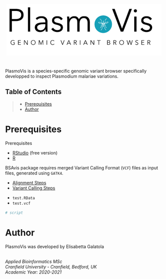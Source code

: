 <div style="text-align: right">
<img src="plasmoVis_logo.png" width="500"/>
</div>

#
PlasmoVis is a species-specific genomic variant browser specifically developped to inspect Plasmodium malariae variations.

## Table of Contents
> - [Prerequisites](#Prerequisites)<br>
> - [Author](#Author)<br>

# Prerequisites
Prerequisites<br>

- [RStudio](https://www.rstudio.com/products/rstudio/download/ "RStudio") (free version) <br>
- [R](https://cran.r-project.org "R") 

BSAvis package requires merged Variant Calling Format (`VCF`) files as input files, generated using `GATK4`.<br> 

- [Alignment Steps](https://github.com/FadyMohareb/BSAvis_GP_2020/blob/main/QC_Alignment_VC/alignment_variantCalling/steps/alignment_steps.txt "Alignment Steps")
- [Variant Calling Steps](https://github.com/FadyMohareb/BSAvis_GP_2020/blob/main/QC_Alignment_VC/alignment_variantCalling/steps/variantCalling_steps.txt "Variant Calling Steps")


* `test.RData`
* `test.vcf` 


```R
# script
```

# Author
PlasmoVis was developed by Elisabetta Galatola<br><br>

_Applied Bioinformatics MSc_<br>
_Cranfield University - Cranfield, Bedford, UK_<br>
_Academic Year: 2020-2021_